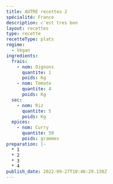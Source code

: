 ```yaml
---
title: AUTRE recettes 2
spécialité: France
description: c'est tres bon
layout: recettes
type: recette
recetteType: plats
regime:
  - Végan
ingredients:
  frais:
    - nom: Oignons
      quantite: 1
      poids: Kg
    - nom: Tomate
      quantite: 4
      poids: Kg
  sec:
    - nom: Riz
      quantite: 5
      poids: Kg
  epices:
    - nom: Curry
      quantite: 50
      poids: grammes
preparation: |-
  * 1 
  * 2
  * 3
  * 4
publish_date: 2022-09-27T10:46:29.138Z
---
```

